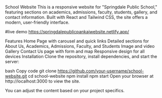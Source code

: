 School Website
This is a responsive website for "Springdale Public School," featuring sections on academics, admissions, faculty, students, gallery, and contact information. Built with React and Tailwind CSS, the site offers a modern, user-friendly interface.

#live demo
https://springdalepublicpankajwebsite.netlify.app/

Features
Home Page with carousel and quick links
Detailed sections for About Us, Academics, Admissions, Faculty, and Students
Image and video Gallery
Contact Us page with form and map
Responsive design for all devices
Installation
Clone the repository, install dependencies, and start the server:

bash
Copy code
git clone https://github.com/your-username/school-website.git
cd school-website
npm install
npm start
Open your browser at http://localhost:3000 to view the site.


You can adjust the content based on your project specifics.
